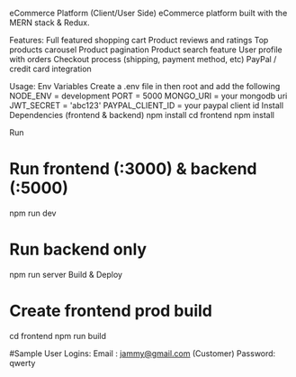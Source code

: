 eCommerce Platform (Client/User Side)
eCommerce platform built with the MERN stack & Redux.


Features:
Full featured shopping cart
Product reviews and ratings
Top products carousel
Product pagination
Product search feature
User profile with orders
Checkout process (shipping, payment method, etc)
PayPal / credit card integration


Usage:
Env Variables
Create a .env file in then root and add the following
NODE_ENV = development
PORT = 5000
MONGO_URI = your mongodb uri
JWT_SECRET = 'abc123'
PAYPAL_CLIENT_ID = your paypal client id
Install Dependencies (frontend & backend)
npm install
cd frontend
npm install


Run
# Run frontend (:3000) & backend (:5000)
npm run dev

# Run backend only
npm run server
Build & Deploy
# Create frontend prod build
cd frontend
npm run build


#Sample User Logins:
Email : jammy@gmail.com (Customer)
Password: qwerty
